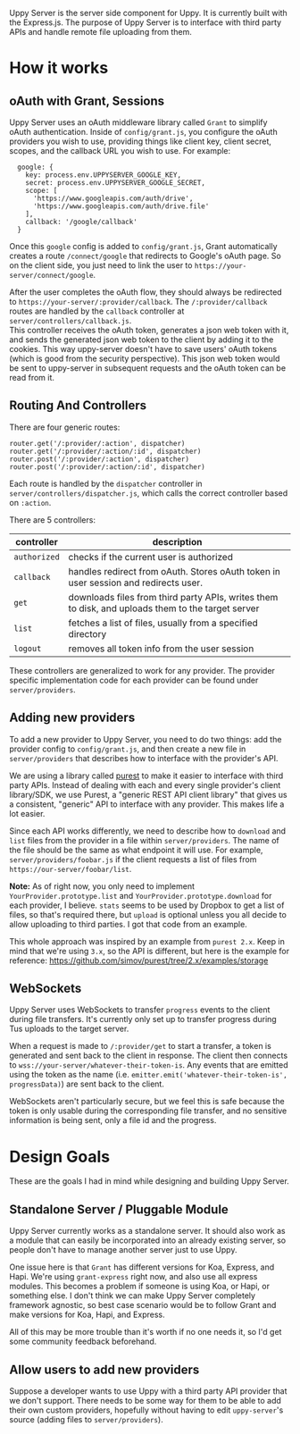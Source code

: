 Uppy Server is the server side component for Uppy.  It is currently built with the Express.js.
The purpose of Uppy Server is to interface with third party APIs and handle remote file uploading from them.

# How it works

## oAuth with Grant, Sessions
Uppy Server uses an oAuth middleware library called `Grant` to simplify oAuth authentication.
Inside of `config/grant.js`, you configure the oAuth providers you wish to use, providing things like client key, 
client secret, scopes, and the callback URL you wish to use.  For example:

```
  google: {
    key: process.env.UPPYSERVER_GOOGLE_KEY,
    secret: process.env.UPPYSERVER_GOOGLE_SECRET,
    scope: [
      'https://www.googleapis.com/auth/drive',
      'https://www.googleapis.com/auth/drive.file'
    ],
    callback: '/google/callback'
  }
```

Once this `google` config is added to `config/grant.js`, Grant automatically creates a route `/connect/google` that 
redirects to Google's oAuth page.  So on the client side, you just need to link the user to `https://your-server/connect/google`.

After the user completes the oAuth flow, they should always be redirected to `https://your-server/:provider/callback`.
The `/:provider/callback` routes are handled by the `callback` controller at `server/controllers/callback.js`.  
This controller receives the oAuth token, generates a json web token with it, and sends the generated json web token to the client by adding it to the cookies. This way uppy-server doesn't have to save users' oAuth tokens (which is good from the security perspective).
This json web token would be sent to uppy-server in subsequent requests and the oAuth token can be read from it.

## Routing And Controllers
There are four generic routes:

```
router.get('/:provider/:action', dispatcher)
router.get('/:provider/:action/:id', dispatcher)
router.post('/:provider/:action', dispatcher)
router.post('/:provider/:action/:id', dispatcher)
```

Each route is handled by the `dispatcher` controller in `server/controllers/dispatcher.js`, which calls the correct controller based on `:action`.

There are 5 controllers:

| controller | description |
| ---------- | ----------- |
| `authorized` | checks if the current user is authorized |
| `callback` | handles redirect from oAuth.  Stores oAuth token in user session and redirects user. |
| `get` | downloads files from third party APIs, writes them to disk, and uploads them to the target server |
| `list` | fetches a list of files, usually from a specified directory |
| `logout` | removes all token info from the user session |

These controllers are generalized to work for any provider.  The provider specific implementation code for each provider can be found under `server/providers`.

## Adding new providers
To add a new provider to Uppy Server, you need to do two things: add the provider config to `config/grant.js`, and then create a new file in `server/providers` that describes how to interface with the provider's API.

We are using a library called [purest](https://github.com/simov/purest) to make it easier to interface with third party APIs.  Instead of dealing with each and every single provider's client library/SDK, we use Purest, a "generic REST API client library" that gives us a consistent, "generic" API to interface with any provider.  This makes life a lot easier.

Since each API works differently, we need to describe how to `download` and `list` files from the provider in a file within `server/providers`.  The name of the file should be the same as what endpoint it will use.  For example, `server/providers/foobar.js` if the client requests a list of files from `https://our-server/foobar/list`.

**Note:** As of right now, you only need to implement `YourProvider.prototype.list` and `YourProvider.prototype.download` for each provider, I believe.  `stats` seems to be used by Dropbox to get a list of files, so that's required there, but `upload` is optional unless you all decide to allow uploading to third parties.  I got that code from an example.

This whole approach was inspired by an example from `purest 2.x`.  Keep in mind that we're using `3.x`, so the API is different, but here is the example for reference: https://github.com/simov/purest/tree/2.x/examples/storage

## WebSockets
Uppy Server uses WebSockets to transfer `progress` events to the client during file transfers.  It's currently only set up to transfer progress during Tus uploads to the target server.  

When a request is made to `/:provider/get` to start a transfer, a token is generated and sent back to the client in response.  The client then connects to `wss://your-server/whatever-their-token-is`.  Any events that are emitted using the token as the name (i.e. `emitter.emit('whatever-their-token-is', progressData)`) are sent back to the client.

WebSockets aren't particularly secure, but we feel this is safe because the token is only usable during the corresponding file transfer, and no sensitive information is being sent, only a file id and the progress.

# Design Goals
These are the goals I had in mind while designing and building Uppy Server.

## Standalone Server / Pluggable Module
Uppy Server currently works as a standalone server.  It should also work as a module that can easily be incorporated into an already existing server, so people don't have to manage another server just to use Uppy.

One issue here is that `Grant` has different versions for Koa, Express, and Hapi.  We're using `grant-express` right now, and also use all express modules.  This becomes a problem if someone is using Koa, or Hapi, or something else.  I don't think we can make Uppy Server completely framework agnostic, so best case scenario would be to follow Grant and make versions for Koa, Hapi, and Express.

All of this may be more trouble than it's worth if no one needs it, so I'd get some community feedback beforehand.

## Allow users to add new providers
Suppose a developer wants to use Uppy with a third party API provider that we don't support.  There needs to be some way for them to be able to add their own custom providers, hopefully without having to edit `uppy-server`'s source (adding files to `server/providers`).
